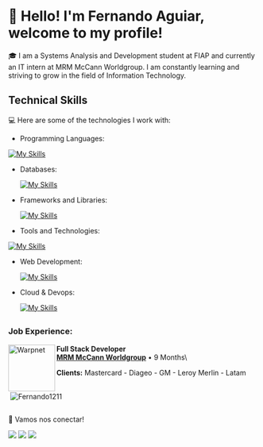 # 👋 Hello! I'm Fernando Aguiar, welcome to my profile!

🎓 I am a Systems Analysis and Development student at FIAP and currently an IT intern at MRM McCann Worldgroup. I am constantly learning and striving to grow in the field of Information Technology.



## Technical Skills


💻 Here are some of the technologies I work with:

- Programming Languages:

 [![My Skills](https://skillicons.dev/icons?i=react,vite,nextjs,dotnet,spring)](https://skillicons.dev)
- Databases:


    [![My Skills](https://skillicons.dev/icons?i=html,css,tailwind,nodejs)](https://skillicons.dev) 
- Frameworks and Libraries:

   
    [![My Skills](https://skillicons.dev/icons?i=mysql,postgresql)](https://skillicons.dev)
- Tools and Technologies:

 [![My Skills](https://skillicons.dev/icons?i=java,javascript,python,ts,cs)](https://skillicons.dev)
- Web Development:
  
    [![My Skills](https://skillicons.dev/icons?i=git,github,bitbucket,vscode,visualstudio,idea,pycharm,figma,ps,postman)](https://skillicons.dev)
- Cloud & Devops:

    [![My Skills](https://skillicons.dev/icons?i=aws,azure&perline=3)](https://skillicons.dev)

##
### Job Experience:
[<img align="left" height="94px" width="94px" alt="Warpnet" src="https://encrypted-tbn0.gstatic.com/images?q=tbn:ANd9GcTDRMun7l-k_b6II0SivAMoIkQnX50MXfk-ug&s"/>](https://www.mrmbrasil.com.br/)

**Full Stack Developer** \
[**MRM McCann Worldgroup**]((https://www.mrmbrasil.com.br/)) • 9 Months\

**Clients:** Mastercard - Diageo - GM - Leroy Merlin - Latam 


##

<p>&nbsp;<img align="center" src="https://github-readme-stats.vercel.app/api?username=Fernando1211&show_icons=true&hide=contribs,prs&cache_seconds=86400&theme=dark" alt="Fernando1211" /></p>





##
🔗 Vamos nos conectar!

<div> 
  <a href="https://www.instagram.com/nandoaguiar_011._/" target="_blank"><img src="https://img.shields.io/badge/-Instagram-%23E4405F?style=for-the-badge&logo=instagram&logoColor=white" target="_blank"></a>
  <a href = "mailto:aguiarfernando613@gmail.com"><img src="https://img.shields.io/badge/-Gmail-%23333?style=for-the-badge&logo=gmail&logoColor=white" target="_blank"></a>
  <a href="www.linkedin.com/in/fernando-henrique-vilela-aguiar-5677202b1" target="_blank"><img src="https://img.shields.io/badge/-LinkedIn-%230077B5?style=for-the-badge&logo=linkedin&logoColor=white" target="_blank"></a> 
</div>

